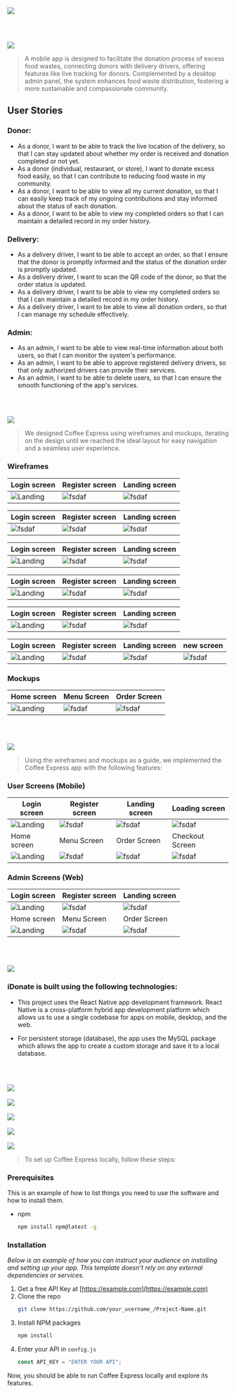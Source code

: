 <img src="./readme/title1.svg"/>

<br><br>

<!-- project philosophy -->
<img src="./readme/title2.svg"/>

> A mobile app is designed to facilitate the donation process of excess food wastes, connecting donors with delivery drivers, offering features like live tracking for donors. Complemented by a desktop admin panel, the system enhances food waste distribution, fostering a more sustainable and compassionate community.

## User Stories

### Donor:

- As a donor, I want to be able to track the live location of the delivery, so that I can stay updated about whether my order is received and donation completed or not yet.
- As a donor (individual, restaurant, or store), I want to donate excess food easily, so that I can contribute to reducing food waste in my community.
- As a donor, I want to be able to view all my current donation, so that I can easily keep track of my ongoing contributions and stay informed about the status of each donation.
- As a donor, I want to be able to view my completed orders so that I can maintain a detailed record in my order history.

### Delivery:

- As a delivery driver, I want to be able to accept an order, so that I ensure that the donor is promptly informed and the status of the donation order is promptly updated.
- As a delivery driver, I want to scan the QR code of the donor, so that the order status is updated.
- As a delivery driver, I want to be able to view my completed orders so that I can maintain a detailed record in my order history.
- As a delivery driver, I want to be able to view all donation orders, so that I can manage my schedule effectively.

### Admin:

- As an admin, I want to be able to view real-time information about both users, so that I can monitor the system's performance.
- As an admin, I want to be able to approve registered delivery drivers, so that only authorized drivers can provide their services.
- As an admin, I want to be able to delete users, so that I can ensure the smooth functioning of the app's services.

<br><br>

<!-- Prototyping -->
<img src="./readme/title3.svg"/>

> We designed Coffee Express using wireframes and mockups, iterating on the design until we reached the ideal layout for easy navigation and a seamless user experience.

### Wireframes

| Login screen                               | Register screen                          | Landing screen                           |
| ------------------------------------------ | ---------------------------------------- | ---------------------------------------- |
| ![Landing](./readme/wireframes/title1.png) | ![fsdaf](./readme/wireframes/title2.png) | ![fsdaf](./readme/wireframes/title3.png) |

| Login screen                             | Register screen                          | Landing screen                           |
| ---------------------------------------- | ---------------------------------------- | ---------------------------------------- |
| ![fsdaf](./readme/wireframes/title4.png) | ![fsdaf](./readme/wireframes/title5.png) | ![fsdaf](./readme/wireframes/title6.png) |

| Login screen                               | Register screen                          | Landing screen                           |
| ------------------------------------------ | ---------------------------------------- | ---------------------------------------- |
| ![Landing](./readme/wireframes/title7.png) | ![fsdaf](./readme/wireframes/title8.png) | ![fsdaf](./readme/wireframes/title9.png) |

| Login screen                                | Register screen                           | Landing screen                            |
| ------------------------------------------- | ----------------------------------------- | ----------------------------------------- |
| ![Landing](./readme/wireframes/title10.png) | ![fsdaf](./readme/wireframes/title11.png) | ![fsdaf](./readme/wireframes/title12.png) |

| Login screen                                | Register screen                           | Landing screen                            |
| ------------------------------------------- | ----------------------------------------- | ----------------------------------------- |
| ![Landing](./readme/wireframes/title13.png) | ![fsdaf](./readme/wireframes/title14.png) | ![fsdaf](./readme/wireframes/title15.png) |

| Login screen                                | Register screen                           | Landing screen                            | new screen                                |
| ------------------------------------------- | ----------------------------------------- | ----------------------------------------- | ----------------------------------------- |
| ![Landing](./readme/wireframes/title16.png) | ![fsdaf](./readme/wireframes/title17.png) | ![fsdaf](./readme/wireframes/title18.png) | ![fsdaf](./readme/wireframes/title19.png) |

### Mockups

| Home screen                             | Menu Screen                           | Order Screen                          |
| --------------------------------------- | ------------------------------------- | ------------------------------------- |
| ![Landing](./readme/demo/1440x1024.png) | ![fsdaf](./readme/demo/1440x1024.png) | ![fsdaf](./readme/demo/1440x1024.png) |

<br><br>

<!-- Implementation -->
<img src="./readme/title4.svg"/>

> Using the wireframes and mockups as a guide, we implemented the Coffee Express app with the following features:

### User Screens (Mobile)

| Login screen                              | Register screen                         | Landing screen                          | Loading screen                          |
| ----------------------------------------- | --------------------------------------- | --------------------------------------- | --------------------------------------- |
| ![Landing](https://placehold.co/900x1600) | ![fsdaf](https://placehold.co/900x1600) | ![fsdaf](https://placehold.co/900x1600) | ![fsdaf](https://placehold.co/900x1600) |
| Home screen                               | Menu Screen                             | Order Screen                            | Checkout Screen                         |
| ![Landing](https://placehold.co/900x1600) | ![fsdaf](https://placehold.co/900x1600) | ![fsdaf](https://placehold.co/900x1600) | ![fsdaf](https://placehold.co/900x1600) |

### Admin Screens (Web)

| Login screen                            | Register screen                       | Landing screen                        |
| --------------------------------------- | ------------------------------------- | ------------------------------------- |
| ![Landing](./readme/demo/1440x1024.png) | ![fsdaf](./readme/demo/1440x1024.png) | ![fsdaf](./readme/demo/1440x1024.png) |
| Home screen                             | Menu Screen                           | Order Screen                          |
| ![Landing](./readme/demo/1440x1024.png) | ![fsdaf](./readme/demo/1440x1024.png) | ![fsdaf](./readme/demo/1440x1024.png) |

<br><br>

<!-- Tech stack -->
<img src="./readme/title5.svg"/>

### iDonate is built using the following technologies:

- This project uses the React Native app development framework. React Native is a cross-platform hybrid app development platform which allows us to use a single codebase for apps on mobile, desktop, and the web.

- For persistent storage (database), the app uses the MySQL package which allows the app to create a custom storage and save it to a local database.

<br><br>

<!-- How to run -->
<img src="./readme/title6.svg"/>
<br><br>

<!-- How to run -->
<img src="./readme/title7.svg"/>
<br><br>

<!-- How to run -->
<img src="./readme/title8.svg"/>
<br><br>

<!-- How to run -->
<img src="./readme/title9.svg"/>
<br><br>

<!-- How to run -->
<img src="./readme/title10.svg"/>

> To set up Coffee Express locally, follow these steps:

### Prerequisites

This is an example of how to list things you need to use the software and how to install them.

- npm
  ```sh
  npm install npm@latest -g
  ```

### Installation

_Below is an example of how you can instruct your audience on installing and setting up your app. This template doesn't rely on any external dependencies or services._

1. Get a free API Key at [https://example.com](https://example.com)
2. Clone the repo
   ```sh
   git clone https://github.com/your_username_/Project-Name.git
   ```
3. Install NPM packages
   ```sh
   npm install
   ```
4. Enter your API in `config.js`
   ```js
   const API_KEY = "ENTER YOUR API";
   ```

Now, you should be able to run Coffee Express locally and explore its features.
